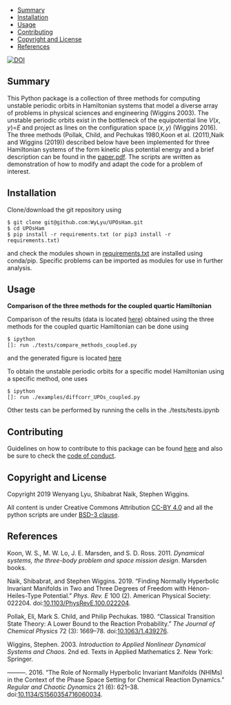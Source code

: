 -   [Summary](#summary)
-   [Installation](#installation)
-   [Usage](#usage)
-   [Contributing](#contributing)
-   [Copyright and License](#copyright-and-license)
-   [References](#references)

[![DOI](https://zenodo.org/badge/DOI/10.5281/zenodo.3373396.svg)](https://doi.org/10.5281/zenodo.3373396)

Summary
-------

This Python package is a collection of three methods for computing unstable periodic orbits in Hamiltonian systems that model a diverse array of problems in physical sciences and engineering (Wiggins 2003). The unstable periodic orbits exist in the bottleneck of the equipotential line *V*(*x*, *y*)=*E* and project as lines on the configuration space (*x*, *y*) (Wiggins 2016). The three methods (Pollak, Child, and Pechukas 1980,Koon et al. (2011),Naik and Wiggins (2019)) described below have been implemented for three Hamiltonian systems of the form kinetic plus potential energy and a brief description can be found in the [paper.pdf](https://github.com/WyLyu/UPOsHam/tree/master/paper/paper.pdf). The scripts are written as demonstration of how to modify and adapt the code for a problem of interest.

Installation
------------

Clone/download the git repository using

``` git
$ git clone git@github.com:WyLyu/UPOsHam.git
$ cd UPOsHam
$ pip install -r requirements.txt (or pip3 install -r requirements.txt)
```

and check the modules shown in [requirements.txt](https://github.com/WyLyu/UPOsHam/tree/master/requirements.txt) are installed using conda/pip. Specific problems can be imported as modules for use in further analysis.

Usage
-----

**Comparison of the three methods for the coupled quartic Hamiltonian**

Comparison of the results (data is located [here](https://github.com/WyLyu/UPOsHam/tree/master/data)) obtained using the three methods for the coupled quartic Hamiltonian can be done using

    $ ipython
    []: run ./tests/compare_methods_coupled.py

and the generated figure is located [here](tests/comparison_coupled.pdf)

To obtain the unstable periodic orbits for a specific model Hamiltonian using a specific method, one uses

    $ ipython
    []: run ./examples/diffcorr_UPOs_coupled.py

Other tests can be performed by running the cells in the ./tests/tests.ipynb

Contributing
------------

Guidelines on how to contribute to this package can be found [here](https://github.com/WyLyu/UPOsHam/blob/master/docs/contributing.md) and also be sure to check the [code of conduct](https://github.com/WyLyu/UPOsHam/blob/master/CODE_OF_CONDUCT.md).

Copyright and License
---------------------

Copyright 2019 Wenyang Lyu, Shibabrat Naik, Stephen Wiggins.

All content is under Creative Commons Attribution [CC-BY 4.0](https://creativecommons.org/licenses/by/4.0/legalcode.txt) and all the python scripts are under [BSD-3 clause](https://github.com/WyLyu/UPOsHam/blob/master/LICENSE).

References
----------

Koon, W. S., M. W. Lo, J. E. Marsden, and S. D. Ross. 2011. *Dynamical systems, the three-body problem and space mission design*. Marsden books.

Naik, Shibabrat, and Stephen Wiggins. 2019. “Finding Normally Hyperbolic Invariant Manifolds in Two and Three Degrees of Freedom with Hénon-Heiles-Type Potential.” *Phys. Rev. E* 100 (2). American Physical Society: 022204. doi:[10.1103/PhysRevE.100.022204](https://doi.org/10.1103/PhysRevE.100.022204).

Pollak, Eli, Mark S. Child, and Philip Pechukas. 1980. “Classical Transition State Theory: A Lower Bound to the Reaction Probability.” *The Journal of Chemical Physics* 72 (3): 1669–78. doi:[10.1063/1.439276](https://doi.org/10.1063/1.439276).

Wiggins, Stephen. 2003. *Introduction to Applied Nonlinear Dynamical Systems and Chaos*. 2nd ed. Texts in Applied Mathematics 2. New York: Springer.

———. 2016. “The Role of Normally Hyperbolic Invariant Manifolds (NHIMs) in the Context of the Phase Space Setting for Chemical Reaction Dynamics.” *Regular and Chaotic Dynamics* 21 (6): 621–38. doi:[10.1134/S1560354716060034](https://doi.org/10.1134/S1560354716060034).
